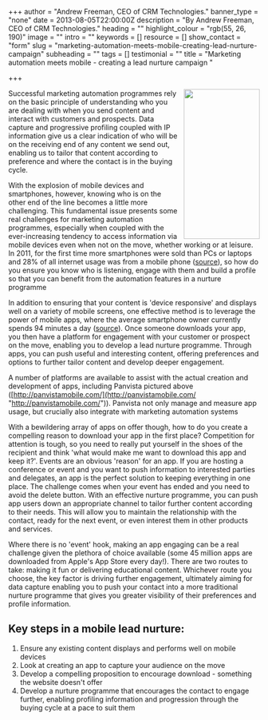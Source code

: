 +++
author = "Andrew Freeman, CEO of CRM Technologies."
banner_type = "none"
date = 2013-08-05T22:00:00Z
description = "By Andrew Freeman, CEO of CRM Technologies."
heading = ""
highlight_colour = "rgb(55, 26, 190)"
image = ""
intro = ""
keywords = []
resource = []
show_contact = "form"
slug = "marketing-automation-meets-mobile-creating-lead-nurture-campaign"
subheading = ""
tags = []
testimonial = ""
title = "Marketing automation meets mobile - creating a lead nurture campaign "

+++
<p><img style="float: right; margin-top: 0; margin-left: 10px;" src="https://crmtdigital.com/sites/default/files/Panvista-152x300.jpg" alt="" width="152" height="300"></p>

Successful marketing automation programmes rely on the basic principle of understanding who you are dealing with when you send content and interact with customers and prospects. Data capture and progressive profiling coupled with IP information give us a clear indication of who will be on the receiving end of any content we send out, enabling us to tailor that content according to preference and where the contact is in the buying cycle.

With the explosion of mobile devices and smartphones, however, knowing who is on the other end of the line becomes a little more challenging. This fundamental issue presents some real challenges for marketing automation programmes, especially when coupled with the ever-increasing tendency to access information via mobile devices even when not on the move, whether working or at leisure. In 2011, for the first time more smartphones were sold than PCs or laptops and 28% of all internet usage was from a mobile phone ([source](http://www.gpmd.co.uk/blog/2012-mobile-internet-statistics/)), so how do you ensure you know who is listening, engage with them and build a profile so that you can benefit from the automation features in a nurture programme

In addition to ensuring that your content is 'device responsive' and displays well on a variety of mobile screens, one effective method is to leverage the power of mobile apps, where the average smartphone owner currently spends 94 minutes a day ([source](http://techcrunch.com/2012/12/05/flurry-mobile-apps-television/)). Once someone downloads your app, you then have a platform for engagement with your customer or prospect on the move, enabling you to develop a lead nurture programme. Through apps, you can push useful and interesting content, offering preferences and options to further tailor content and develop deeper engagement.

A number of platforms are available to assist with the actual creation and development of apps, including Panvista pictured above ([http://panvistamobile.com/](http://panvistamobile.com/ "http://panvistamobile.com/")). Panvista not only manage and measure app usage, but crucially also integrate with marketing automation systems

With a bewildering array of apps on offer though, how to do you create a compelling reason to download your app in the first place? Competition for attention is tough, so you need to really put yourself in the shoes of the recipient and think 'what would make me want to download this app and keep it?'. Events are an obvious 'reason' for an app. If you are hosting a conference or event and you want to push information to interested parties and delegates, an app is the perfect solution to keeping everything in one place. The challenge comes when your event has ended and you need to avoid the delete button. With an effective nurture programme, you can push app users down an appropriate channel to tailor further content according to their needs. This will allow you to maintain the relationship with the contact, ready for the next event, or even interest them in other products and services.

Where there is no 'event' hook, making an app engaging can be a real challenge given the plethora of choice available (some 45 million apps are downloaded from Apple's App Store every day!). There are two routes to take: making it fun or delivering educational content. Whichever route you choose, the key factor is driving further engagement, ultimately aiming for data capture enabling you to push your contact into a more traditional nurture programme that gives you greater visibility of their preferences and profile information.

## Key steps in a mobile lead nurture:

1. Ensure any existing content displays and performs well on mobile devices
2. Look at creating an app to capture your audience on the move
3. Develop a compelling proposition to encourage download - something the website doesn't offer
4. Develop a nurture programme that encourages the contact to engage further, enabling profiling information and progression through the buying cycle at a pace to suit them